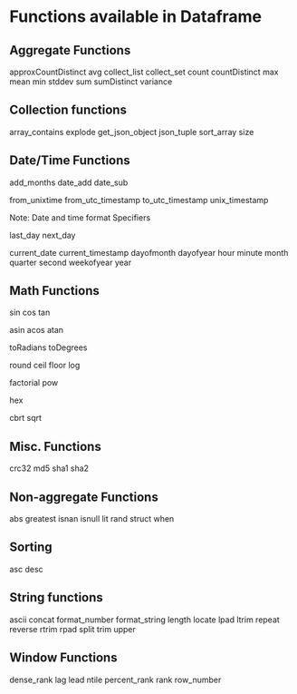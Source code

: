 # Functions available in Dataframe

## Aggregate Functions

approxCountDistinct
avg
collect_list
collect_set
count
countDistinct
max
mean
min
stddev
sum
sumDistinct
variance

## Collection functions

array_contains
explode
get_json_object
json_tuple
sort_array
size

## Date/Time Functions

add_months
date_add
date_sub

from_unixtime
from_utc_timestamp
to_utc_timestamp
unix_timestamp

Note: Date and time format Specifiers

last_day
next_day

current_date
current_timestamp
dayofmonth
dayofyear
hour
minute
month
quarter
second
weekofyear
year

## Math Functions

sin
cos
tan

asin
acos
atan

toRadians
toDegrees

round
ceil
floor
log

factorial
pow

hex

cbrt
sqrt

## Misc. Functions

crc32
md5
sha1
sha2

## Non-aggregate Functions

abs
greatest
isnan
isnull
lit
rand
struct
when

## Sorting

asc
desc

## String functions

ascii
concat
format_number
format_string
length
locate
lpad
ltrim
repeat
reverse
rtrim
rpad
split
trim
upper

## Window Functions

dense_rank
lag
lead
ntile
percent_rank
rank
row_number
